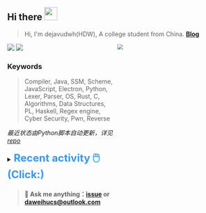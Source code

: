 ## Hi there <img src="https://raw.githubusercontent.com/MartinHeinz/MartinHeinz/master/wave.gif" width="30px">

> Hi, I'm dejavudwh(HDW), A college student from China. **[Blog](https://www.cnblogs.com/secoding)** 

![](https://komarev.com/ghpvc/?username=dejavudwh)
<img src="https://img.shields.io/badge/BLOG-dejavudwh-blue"><a href="https://www.cnblogs.com/secoding/"></a></img>
<img align="right" width="50%" src="https://github-readme-stats.vercel.app/api?username=dejavudwh&show_icons=true&theme=onedark&count_private=true" style="zoom: 80%;" /> 

### Keywords 

> Compiler, Java, SSM, Scheme, JavaScript, Electron, Python, Lexer, Parser, OS, Rust, C, Algorithms, Data Structures, PL, Haskell, Regex engine, Cyber Security, Pwn, Reverse

*最近状态由Python脚本自动更新，详见<a href="https://github.com/dejavudwh/dejavudwh"> repo</a>*

<details>

  <summary><font size="5.5" color="#3399FF"><b>Recent activity 🖱️(Click:)</b></font></summary>

  - <details open>

    <summary><font size="3.5" color="#3399FF"><b>Recent Post 🖱️</b></font></summary>
    <br>
    <table>
    <tr>
    <td>
    <!-- ZHIHUPOSTS:START --> 

    <!-- ZHIHUPOSTS:END -->
    </td>
    <td>
    <!-- GITHUB:START -->

    - [dejavudwh pushed to main in dejavudwh/dejavudwh](https://github.com/dejavudwh/dejavudwh/compare/db3f2b208c...4f0007ac3d) - 2021-06-12T15:59:50Z
    - [dejavudwh starred shellphish/how2heap](https://github.com/shellphish/how2heap) - 2021-06-11T06:38:22Z
    - [dejavudwh starred firmianay/CTF-All-In-One](https://github.com/firmianay/CTF-All-In-One) - 2021-05-31T06:08:04Z
    - [dejavudwh pushed to master in dejavudwh/Regex](https://github.com/dejavudwh/Regex/compare/e5c926d440...49dfcd1f28) - 2021-05-23T02:58:53Z
    - [dejavudwh merged a pull request in dejavudwh/Regex](https://github.com/dejavudwh/Regex/pull/1) - 2021-05-23T02:58:53Z
    <!-- GITHUB:END -->
    </td>
    </tr>
    </table>
  </details>

</details>

> #### 💬 Ask me anything：[issue](https://github.com/dejavudwh/dejavudwh/issues) or [daweihucs@outlook.com](mailto:daweihucs@outlook.com)